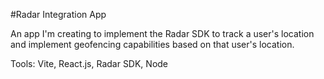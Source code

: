 #Radar Integration App  

An app I'm creating to implement the Radar SDK to track a user's location and implement geofencing capabilities based on that user's location.

Tools: Vite, React.js, Radar SDK, Node
